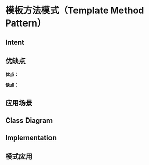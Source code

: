 # 模板方法模式（Template Method Pattern）

## Intent

## 优缺点

**优点：**

**缺点：**

## 应用场景

## Class Diagram

## Implementation

## 模式应用
